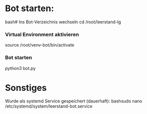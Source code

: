 # Bot starten:
bash# Ins Bot-Verzeichnis wechseln
cd /root/leerstand-lg

### Virtual Environment aktivieren
source /root/venv-bot/bin/activate

### Bot starten
python3 bot.py


# Sonstiges
Wurde als systemd Service gespeichert (dauerhaft):
bashsudo nano /etc/systemd/system/leerstand-bot.service
